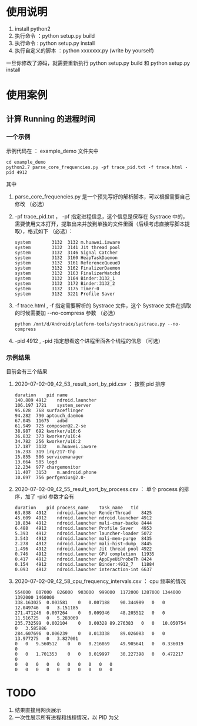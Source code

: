 # 使用说明

1. install python2
2. 执行命令 ：python setup.py build
3. 执行命令 : python setup.py install
3. 执行自定义的脚本 ：python xxxxxxx.py (write by yourself)

一旦你修改了源码，就需要重新执行 python setup.py build 和 python setup.py install

# 使用案例

## 计算 Running 的进程时间

### 一个示例
示例代码在 ： example_demo 文件夹中

```shell
cd example_demo
python2.7 parse_core_frequencies.py -pf trace_pid.txt -f trace.html -pid 4912 
```

其中 
1. parse_core_frequencies.py 是一个预先写好的解析脚本，可以根据需要自己修改 （必选）
2. -pf trace_pid.txt ， -pf 指定进程信息，这个信息是保存在 Systrace 中的，需要使用文本打开，提取出来并放到单独的文件里面（后续考虑直接写脚本提取），格式如下 （必选）：
    ```
    system        3132  3132 m.huawei.iaware
    system        3132  3141 Jit thread pool
    system        3132  3146 Signal Catcher
    system        3132  3160 HeapTaskDaemon
    system        3132  3161 ReferenceQueueD
    system        3132  3162 FinalizerDaemon
    system        3132  3163 FinalizerWatchd
    system        3132  3164 Binder:3132_1
    system        3132  3172 Binder:3132_2
    system        3132  3175 Timer-0
    system        3132  3221 Profile Saver
    ```
3. -f trace.html , -f 指定需要解析的 Systrace 文件，这个 Systrace 文件在抓取的时候需要加 --no-compress 参数 （必选）
    ```
    python /mnt/d/Android/platform-tools/systrace/systrace.py --no-compress
    ```

4. -pid 4912 , -pid 指定想看这个进程里面各个线程的信息 （可选）

### 示例结果

目前会有三个结果
1. 2020-07-02-09_42_53_result_sort_by_pid.csv   ： 按照 pid 排序
    ```
    duration	pid	name
    140.889	4912	ndroid.launcher
    106.197	1721	system_server
    95.628	768	surfaceflinger
    94.282	790	aptouch_daemon
    67.045	11675	adbd
    61.949	725	composer@2.2-se
    38.987	692	kworker/u16:6
    36.832	373	kworker/u16:4
    34.782	256	kworker/u16:2
    17.187	3132	m.huawei.iaware
    16.233	319	irq/217-thp
    15.855	506	servicemanager
    13.664	505	logd
    12.234	977	chargemonitor
    11.407	3153	m.android.phone
    10.697	756	perfgenius@2.0-
    ```
2. 2020-07-02-09_42_55_result_sort_by_process.csv ： 单个 process 的排序，加了 -pid 参数才会有
    ```
    duration	pid	process_name	task_name	tid
    63.838	4912	ndroid.launcher	RenderThread	8425
    45.609	4912	ndroid.launcher	ndroid.launcher	4912
    10.834	4912	ndroid.launcher	mali-cmar-backe	8444
    6.488	4912	ndroid.launcher	Profile Saver	4953
    5.393	4912	ndroid.launcher	launcher-loader	5072
    3.543	4912	ndroid.launcher	mali-mem-purge	8435
    2.278	4912	ndroid.launcher	mali-hist-dump	8445
    1.496	4912	ndroid.launcher	Jit thread pool	4922
    0.746	4912	ndroid.launcher	GPU completion	11935
    0.417	4912	ndroid.launcher	AppEyeUiProbeTh	8424
    0.154	4912	ndroid.launcher	Binder:4912_7	11884
    0.093	4912	ndroid.launcher	interaction-int	6637
    ```
3. 2020-07-02-09_42_58_cpu_frequency_intervals.csv  ： cpu 频率的情况

    ```
    554000	807000	826000	903000	999000	1172000	1287000	1344000	1392000	1460000
    338.163025	0.003581	0	0.007188	90.344989	0	0	12.049746	0	3.151185
    271.471246	0.007264	0	0.009346	48.205512	0	0	11.516725	0	5.283069
    235.732599	0.002104	0	0.00328	89.276383	0	0	10.050754	0	3.585886
    284.607696	0.006239	0	0.013338	89.026083	0	0	13.977275	0	3.827001
    0	0	9.560512	0	0	0.216869	49.905641	0	0.336019	0
    0	0	1.701353	0	0	0.019997	30.227398	0	0.472217	0
    0	0	0	0	0	0	0	0	0	0
    0	0	0	0	0	0	0	0	0	0
    ```

# TODO
1. 结果直接用网页展示
2. 一次性展示所有进程和线程情况，以 PID 为父